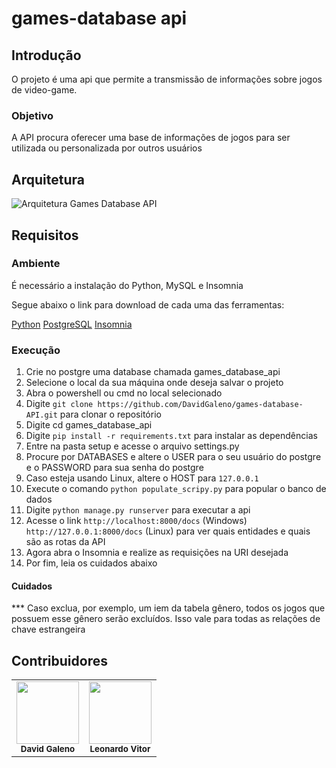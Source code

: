 # games-database api

## Introdução
O projeto é uma api que permite a transmissão de informações sobre jogos de video-game.

### Objetivo

A API procura oferecer uma base de informações de jogos para ser utilizada ou personalizada por outros usuários

## Arquitetura
![Arquitetura Games Database API](https://github.com/DavidGaleno/games-database-API/assets/92187957/1b2d14b2-9012-4074-afa1-94c95d27033c)

## Requisitos

### Ambiente

É necessário a instalação do Python, MySQL e Insomnia <br />

Segue abaixo o link para download de cada uma das ferramentas:

[Python](https://www.python.org/downloads/)
[PostgreSQL](https://www.postgresql.org/download/)
[Insomnia](https://insomnia.rest/download)

### Execução

1. Crie no postgre uma database chamada games_database_api
2. Selecione o local da sua máquina onde deseja salvar o projeto
3. Abra o powershell ou cmd no local selecionado
4. Digite  ```git clone https://github.com/DavidGaleno/games-database-API.git``` para clonar o repositório
5. Digite cd games_database_api
6. Digite ```pip install -r requirements.txt``` para instalar as dependências
7. Entre na pasta setup e acesse o arquivo settings.py
8. Procure por DATABASES e altere o USER para o seu usuário do postgre e o PASSWORD para sua senha do postgre
9. Caso esteja usando Linux, altere o HOST para  ``` 127.0.0.1 ```
10. Execute o comando ``` python populate_scripy.py ``` para popular o banco de dados 
10. Digite ```python manage.py runserver``` para executar a api
11. Acesse o link ```http://localhost:8000/docs``` (Windows) ```http://127.0.0.1:8000/docs``` (Linux) para ver quais entidades e quais são as rotas da API
12. Agora abra o Insomnia e realize as requisições na URI desejada
13. Por fim, leia os cuidados abaixo
#### Cuidados

*** Caso exclua, por exemplo, um iem da tabela gênero, todos os jogos que possuem esse gênero serão excluídos. Isso vale para todas as relações de chave estrangeira <br>


## Contribuidores
<table>
  <tr>
    <td align="center"><img src="https://avatars.githubusercontent.com/u/92187957?v=4" width="100px;" alt=""/><br /><sub><b>David Galeno</b></sub></td>
    <td align="center"><img src="https://avatars.githubusercontent.com/u/128062428?s=48&v=4" width="100px;" alt=""/><br /><sub><b>Leonardo Vitor</b></sub></td>
  </tr>
</table>
